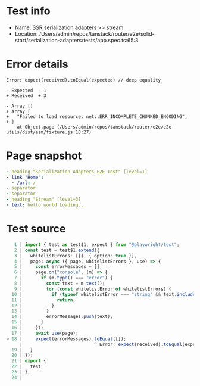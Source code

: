# Test info

- Name: SSR serialization adapters >> stream
- Location: /Users/admin/repos/tanstack/router/e2e/solid-start/serialization-adapters/tests/app.spec.ts:65:3

# Error details

```
Error: expect(received).toEqual(expected) // deep equality

- Expected  - 1
+ Received  + 3

- Array []
+ Array [
+   "Failed to load resource: net::ERR_INCOMPLETE_CHUNKED_ENCODING",
+ ]
    at Object.page (/Users/admin/repos/tanstack/router/e2e/e2e-utils/dist/esm/fixture.js:18:27)
```

# Page snapshot

```yaml
- heading "Serialization Adapters E2E Test" [level=1]
- link "Home":
  - /url: /
- separator
- separator
- heading "Stream" [level=3]
- text: hello world Loading...
```

# Test source

```ts
   1 | import { test as test$1, expect } from "@playwright/test";
   2 | const test = test$1.extend({
   3 |   whitelistErrors: [[], { option: true }],
   4 |   page: async ({ page, whitelistErrors }, use) => {
   5 |     const errorMessages = [];
   6 |     page.on("console", (m) => {
   7 |       if (m.type() === "error") {
   8 |         const text = m.text();
   9 |         for (const whitelistError of whitelistErrors) {
  10 |           if (typeof whitelistError === "string" && text.includes(whitelistError) || whitelistError instanceof RegExp && whitelistError.test(text)) {
  11 |             return;
  12 |           }
  13 |         }
  14 |         errorMessages.push(text);
  15 |       }
  16 |     });
  17 |     await use(page);
> 18 |     expect(errorMessages).toEqual([]);
     |                           ^ Error: expect(received).toEqual(expected) // deep equality
  19 |   }
  20 | });
  21 | export {
  22 |   test
  23 | };
  24 |
```